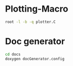 # Plotting-Macro

```bash
root -l -b -q plotter.C
```

# Doc generator

```bash
cd docs
doxygen docGenerator.config
```